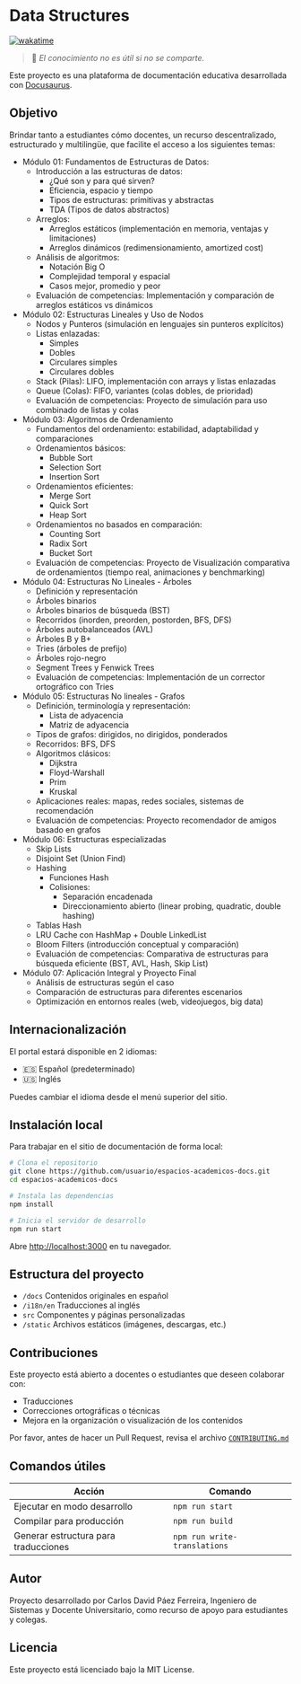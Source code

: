 # Data Structures

[![wakatime](https://wakatime.com/badge/user/8ef73281-6d0a-4758-af11-fd880ca3009c/project/d0d1eba8-1a28-4769-b63d-63d44de5c9c9.svg)](https://wakatime.com/badge/user/8ef73281-6d0a-4758-af11-fd880ca3009c/project/d0d1eba8-1a28-4769-b63d-63d44de5c9c9?for-the-style=badge)

> 🌟 *El conocimiento no es útil si no se comparte.*

Este proyecto es una plataforma de documentación educativa desarrollada con [Docusaurus](https://docusaurus.io/).

## Objetivo

Brindar tanto a estudiantes cómo docentes, un recurso descentralizado, estructurado y multilingüe, que facilite el acceso a los siguientes temas:

- Módulo 01: Fundamentos de Estructuras de Datos:
  - Introducción a las estructuras de datos:
    - ¿Qué son y para qué sirven?
    - Eficiencia, espacio y tiempo
    - Tipos de estructuras: primitivas y abstractas
    - TDA (Tipos de datos abstractos)
  - Arreglos:
    - Arreglos estáticos (implementación en memoria, ventajas y limitaciones)
    - Arreglos dinámicos (redimensionamiento, amortized cost)
  - Análisis de algoritmos:
    - Notación Big O
    - Complejidad temporal y espacial
    - Casos mejor, promedio y peor
  - Evaluación de competencias: Implementación y comparación de arreglos estáticos vs dinámicos
- Módulo 02: Estructuras Lineales y Uso de Nodos
  - Nodos y Punteros (simulación en lenguajes sin punteros explícitos)
  - Listas enlazadas:
    - Simples
    - Dobles
    - Circulares simples
    - Circulares dobles
  - Stack (Pilas): LIFO, implementación con arrays y listas enlazadas
  - Queue (Colas): FIFO, variantes (colas dobles, de prioridad)
  - Evaluación de competencias: Proyecto de simulación para uso combinado de listas y colas
- Módulo 03: Algoritmos de Ordenamiento
  - Fundamentos del ordenamiento: estabilidad, adaptabilidad y comparaciones
  - Ordenamientos básicos:
    - Bubble Sort
    - Selection Sort
    - Insertion Sort
  - Ordenamientos eficientes:
    - Merge Sort
    - Quick Sort
    - Heap Sort
  - Ordenamientos no basados en comparación:
    - Counting Sort
    - Radix Sort
    - Bucket Sort
  - Evaluación de competencias: Proyecto de Visualización comparativa de ordenamientos (tiempo real, animaciones y benchmarking)
- Módulo 04: Estructuras No Lineales - Árboles
  - Definición y representación
  - Árboles binarios
  - Árboles binarios de búsqueda (BST)
  - Recorridos (inorden, preorden, postorden, BFS, DFS)
  - Árboles autobalanceados (AVL)
  - Árboles B y B+
  - Tries (árboles de prefijo)
  - Árboles rojo-negro
  - Segment Trees y Fenwick Trees
  - Evaluación de competencias: Implementación de un corrector ortográfico con Tries
- Módulo 05: Estructuras No lineales - Grafos
  - Definición, terminología y representación:
    - Lista de adyacencia
    - Matriz de adyacencia
  - Tipos de grafos: dirigidos, no dirigidos, ponderados
  - Recorridos: BFS, DFS
  - Algoritmos clásicos:
    - Dijkstra
    - Floyd-Warshall
    - Prim
    - Kruskal
  - Aplicaciones reales: mapas, redes sociales, sistemas de recomendación
  - Evaluación de competencias: Proyecto recomendador de amigos basado en grafos
- Módulo 06: Estructuras especializadas
  - Skip Lists
  - Disjoint Set (Union Find)
  - Hashing
    - Funciones Hash
    - Colisiones:
      - Separación encadenada
      - Direccionamiento abierto (linear probing, quadratic, double hashing)
  - Tablas Hash
  - LRU Cache con HashMap + Double LinkedList
  - Bloom Filters (introducción conceptual y comparación)
  - Evaluación de competencias: Comparativa de estructuras para búsqueda eficiente (BST, AVL, Hash, Skip List)
- Módulo 07: Aplicación Integral y Proyecto Final
  - Análisis de estructuras según el caso
  - Comparación de estructuras para diferentes escenarios
  - Optimización en entornos reales (web, videojuegos, big data)

## Internacionalización

El portal estará disponible en 2 idiomas:

- 🇪🇸 Español (predeterminado)
- 🇺🇸 Inglés

Puedes cambiar el idioma desde el menú superior del sitio.

## Instalación local

Para trabajar en el sitio de documentación de forma local:

```bash
# Clona el repositorio
git clone https://github.com/usuario/espacios-academicos-docs.git
cd espacios-academicos-docs

# Instala las dependencias
npm install

# Inicia el servidor de desarrollo
npm run start
```

Abre <http://localhost:3000> en tu navegador.

## Estructura del proyecto

- `/docs` Contenidos originales en español
- `/i18n/en` Traducciones al inglés
- `src` Componentes y páginas personalizadas
- `/static` Archivos estáticos (imágenes, descargas, etc.)

## Contribuciones

Este proyecto está abierto a docentes o estudiantes que deseen colaborar con:

- Traducciones
- Correcciones ortográficas o técnicas
- Mejora en la organización o visualización de los contenidos

Por favor, antes de hacer un Pull Request, revisa el archivo [`CONTRIBUTING.md`](./CONTRIBUTING.md)

## Comandos útiles

|Acción|Comando|
|--|--|
|Ejecutar en modo desarrollo|`npm run start`|
|Compilar para producción|`npm run build`|
|Generar estructura para traducciones|`npm run write-translations`|

## Autor

Proyecto desarrollado por Carlos David Páez Ferreira, Ingeniero de Sistemas y Docente Universitario, como recurso de apoyo para estudiantes y colegas.

## Licencia

Este proyecto está licenciado bajo la MIT License.
